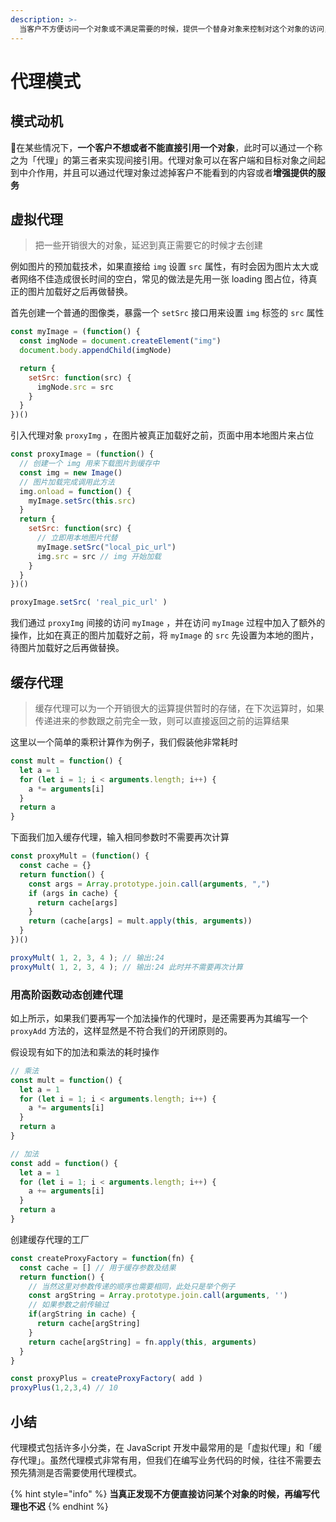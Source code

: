 ```yaml
---
description: >-
  当客户不方便访问一个对象或不满足需要的时候，提供一个替身对象来控制对这个对象的访问，所以客户实际上访问的是替身对象，替身对象对请求做出一些处理之后，再把请求转交给本体对象
---
```


# 代理模式

## 模式动机

在某些情况下，**一个客户不想或者不能直接引用一个对象**，此时可以通过一个称之为「代理」的第三者来实现间接引用。代理对象可以在客户端和目标对象之间起到中介作用，并且可以通过代理对象过滤掉客户不能看到的内容或者**增强提供的服务**

## 虚拟代理

> 把一些开销很大的对象，延迟到真正需要它的时候才去创建

例如图片的预加载技术，如果直接给 `img` 设置 `src` 属性，有时会因为图片太大或者网络不佳造成很长时间的空白，常见的做法是先用一张 loading 图占位，待真正的图片加载好之后再做替换。

首先创建一个普通的图像类，暴露一个 `setSrc` 接口用来设置 `img` 标签的 `src` 属性

```javascript
const myImage = (function() {
  const imgNode = document.createElement("img")
  document.body.appendChild(imgNode)

  return {
    setSrc: function(src) {
      imgNode.src = src
    }
  }
})()
```

引入代理对象 `proxyImg` ，在图片被真正加载好之前，页面中用本地图片来占位

```javascript
const proxyImage = (function() {
  // 创建一个 img 用来下载图片到缓存中
  const img = new Image()
  // 图片加载完成调用此方法
  img.onload = function() {
    myImage.setSrc(this.src)
  }
  return {
    setSrc: function(src) {
      // 立即用本地图片代替
      myImage.setSrc("local_pic_url")
      img.src = src // img 开始加载
    }
  }
})()

proxyImage.setSrc( 'real_pic_url' )
```

我们通过 `proxyImg` 间接的访问 `myImage` ，并在访问 `myImage` 过程中加入了额外的操作，比如在真正的图片加载好之前，将 `myImage` 的 `src` 先设置为本地的图片，待图片加载好之后再做替换。

## 缓存代理

> 缓存代理可以为一个开销很大的运算提供暂时的存储，在下次运算时，如果传递进来的参数跟之前完全一致，则可以直接返回之前的运算结果

这里以一个简单的乘积计算作为例子，我们假装他非常耗时

```javascript
const mult = function() {
  let a = 1
  for (let i = 1; i < arguments.length; i++) {
    a *= arguments[i]
  }
  return a
}
```

下面我们加入缓存代理，输入相同参数时不需要再次计算

```javascript
const proxyMult = (function() {
  const cache = {}
  return function() {
    const args = Array.prototype.join.call(arguments, ",")
    if (args in cache) {
      return cache[args]
    }
    return (cache[args] = mult.apply(this, arguments))
  }
})()

proxyMult( 1, 2, 3, 4 ); // 输出:24
proxyMult( 1, 2, 3, 4 ); // 输出:24 此时并不需要再次计算
```

### 用高阶函数动态创建代理

如上所示，如果我们要再写一个加法操作的代理时，是还需要再为其编写一个 `proxyAdd` 方法的，这样显然是不符合我们的开闭原则的。

假设现有如下的加法和乘法的耗时操作

```javascript
// 乘法
const mult = function() {
  let a = 1
  for (let i = 1; i < arguments.length; i++) {
    a *= arguments[i]
  }
  return a
}

// 加法
const add = function() {
  let a = 1
  for (let i = 1; i < arguments.length; i++) {
    a += arguments[i]
  }
  return a
}
```

创建缓存代理的工厂

```javascript
const createProxyFactory = function(fn) {
  const cache = [] // 用于缓存参数及结果
  return function() {
    // 当然这里对参数传递的顺序也需要相同，此处只是举个例子
    const argString = Array.prototype.join.call(arguments, '')
    // 如果参数之前传输过
    if(argString in cache) {
      return cache[argString]
    }
    return cache[argString] = fn.apply(this, arguments)
  }
}

const proxyPlus = createProxyFactory( add )
proxyPlus(1,2,3,4) // 10
```

## 小结

代理模式包括许多小分类，在 JavaScript 开发中最常用的是「虚拟代理」和「缓存代理」。虽然代理模式非常有用，但我们在编写业务代码的时候，往往不需要去预先猜测是否需要使用代理模式。 

{% hint style="info" %}
**当真正发现不方便直接访问某个对象的时候，再编写代理也不迟**
{% endhint %}



